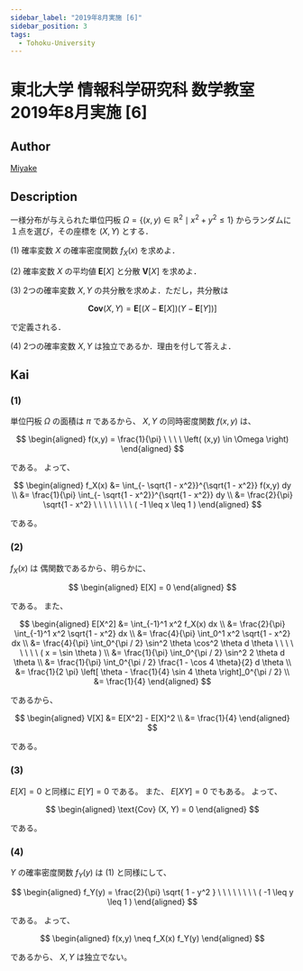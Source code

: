 ```yaml
---
sidebar_label: "2019年8月実施 [6]"
sidebar_position: 3
tags:
  - Tohoku-University
---
```

# 東北大学 情報科学研究科 数学教室 2019年8月実施 \[6\]

## **Author**
[Miyake](https://miyake.github.io/exams/index.html)

## **Description**
一様分布が与えられた単位円板 $\Omega = \{(x,y) \in \mathbb{R}^2 \mid x^2+y^2 \le 1\}$ からランダムに１点を選び，その座標を $(X,Y)$ とする．

(1) 確率変数 $X$ の確率密度関数 $f_X(x)$ を求めよ．

(2) 確率変数 $X$ の平均値 $\boldsymbol{E}[X]$ と分散 $\boldsymbol{V}[X]$ を求めよ．

(3) 2つの確率変数 $X,Y$ の共分散を求めよ．ただし，共分散は

$$
\boldsymbol{Cov}(X, Y) = \boldsymbol{E}[(X - \boldsymbol{E}[X])(Y - \boldsymbol{E}[Y])]
$$

で定義される．

(4) 2つの確率変数 $X,Y$ は独立であるか．理由を付して答えよ．

## **Kai**
### (1)
単位円板 $\Omega$ の面積は $\pi$ であるから、
$X, Y$ の同時密度関数 $f(x,y)$ は、

$$
\begin{aligned}
f(x,y) = \frac{1}{\pi}
\ \ \ \ 
\left( (x,y) \in \Omega \right)
\end{aligned}
$$

である。
よって、

$$
\begin{aligned}
f_X(x)
&= \int_{- \sqrt{1 - x^2}}^{\sqrt{1 - x^2}} f(x,y) dy
\\
&= \frac{1}{\pi} \int_{- \sqrt{1 - x^2}}^{\sqrt{1 - x^2}} dy
\\
&= \frac{2}{\pi} \sqrt{1 - x^2}
\ \ \ \ \ \ \ \ 
( -1 \leq x \leq 1 )
\end{aligned}
$$

である。

### (2)
$f_X(x)$ は 偶関数であるから、明らかに、

$$
\begin{aligned}
E[X] = 0
\end{aligned}
$$

である。
また、

$$
\begin{aligned}
E[X^2]
&=
\int_{-1}^1 x^2 f_X(x) dx
\\
&=
\frac{2}{\pi} \int_{-1}^1 x^2 \sqrt{1 - x^2} dx
\\
&=
\frac{4}{\pi} \int_0^1 x^2 \sqrt{1 - x^2} dx
\\
&=
\frac{4}{\pi} \int_0^{\pi / 2} \sin^2 \theta \cos^2 \theta d \theta
\ \ \ \ \ \ \ \ 
( x = \sin \theta )
\\
&=
\frac{1}{\pi} \int_0^{\pi / 2} \sin^2 2 \theta d \theta
\\
&=
\frac{1}{\pi} \int_0^{\pi / 2} \frac{1 - \cos 4 \theta}{2} d \theta
\\
&=
\frac{1}{2 \pi} \left[ \theta - \frac{1}{4} \sin 4 \theta \right]_0^{\pi / 2}
\\
&=
\frac{1}{4}
\end{aligned}
$$

であるから、

$$
\begin{aligned}
V[X]
&= E[X^2] - E[X]^2
\\
&=
\frac{1}{4}
\end{aligned}
$$

である。

### (3)
$E[X] = 0$ と同様に $E[Y] = 0$ である。
また、 $E[XY] = 0$ でもある。
よって、

$$
\begin{aligned}
\text{Cov} (X, Y) = 0
\end{aligned}
$$

である。

### (4)
$Y$ の確率密度関数 $f_Y(y)$ は (1) と同様にして、

$$
\begin{aligned}
f_Y(y) = \frac{2}{\pi} \sqrt{ 1 - y^2 }
\ \ \ \ \ \ \ \ 
( -1 \leq y \leq 1 )
\end{aligned}
$$

である。
よって、

$$
\begin{aligned}
f(x,y) \neq f_X(x) f_Y(y)
\end{aligned}
$$

であるから、 $X,Y$ は独立でない。